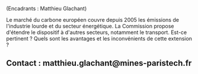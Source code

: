 
(Encadrants : Matthieu Glachant)

Le marché du carbone européen couvre depuis 2005 les émissions de
l'industrie lourde et du secteur énergétique. La Commission propose
d\'étendre le dispositif à d'autres secteurs, notamment le transport.
Est-ce pertinent ? Quels sont les avantages et les inconvénients de
cette extension ?

## Contact : matthieu.glachant\@mines-paristech.fr
